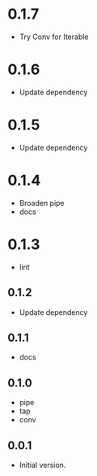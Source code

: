 # 0.1.7

- Try Conv for Iterable

# 0.1.6

- Update dependency

# 0.1.5

- Update dependency

# 0.1.4

- Broaden pipe
- docs

# 0.1.3

- lint

## 0.1.2

- Update dependency

## 0.1.1

- docs

## 0.1.0

- pipe
- tap
- conv

## 0.0.1

- Initial version.
